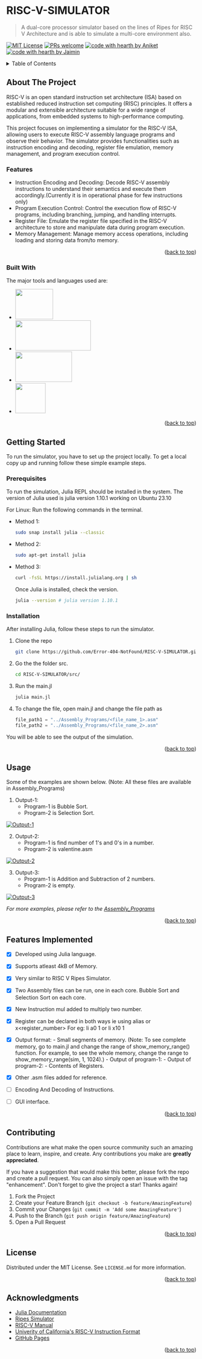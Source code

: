 # RISC-V-SIMULATOR

> A dual-core processor simulator based on the lines of Ripes for RISC V Architecture and is able to simulate a multi-core environment also.

<a name="readme-top"></a>

[![MIT License](https://img.shields.io/badge/License-MIT-green.svg)](https://choosealicense.com/licenses/mit/) [![PRs welcome](https://img.shields.io/badge/PRs-welcome-ff69b4.svg)](https://github.com/Error-404-NotFound/RISC-V-SIMULATOR/issues) [![code with hearth by Aniket](https://img.shields.io/badge/%3C%2F%3E%20with%20%E2%99%A5%20by-Johri_Aniket_Manish-ff1414.svg)](https://github.com/Error-404-NotFound) [![code with hearth by Jaimin](https://img.shields.io/badge/%3C%2F%3E%20with%20%E2%99%A5%20by-Virangama_Jaimin_Piyush-ff1414.svg)](https://github.com/i-apex)



<!-- TABLE OF CONTENTS -->
<details>
  <summary>Table of Contents</summary>
  <ol>
    <li>
      <a href="#about-the-project">About The Project</a>
      <ul>
        <li><a href="#built-with">Built With</a></li>
      </ul>
    </li>
    <li>
      <a href="#getting-started">Getting Started</a>
      <ul>
        <li><a href="#prerequisites">Prerequisites</a></li>
        <li><a href="#installation">Installation</a></li>
      </ul>
    </li>
    <li><a href="#usage">Usage</a></li>
    <li><a href="#features implemented">Features Implemented</a></li>
    <li><a href="#contributing">Contributing</a></li>
    <li><a href="#license">License</a></li>
    <li><a href="#acknowledgments">Acknowledgments</a></li>
  </ol>
</details>



<!-- ABOUT THE PROJECT -->
## About The Project


RISC-V is an open standard instruction set architecture (ISA) based on established reduced instruction set computing (RISC) principles. It offers a modular and extensible architecture suitable for a wide range of applications, from embedded systems to high-performance computing.

This project focuses on implementing a simulator for the RISC-V ISA, allowing users to execute RISC-V assembly language programs and observe their behavior. The simulator provides functionalities such as instruction encoding and decoding, register file emulation, memory management, and program execution control.

### Features

* Instruction Encoding and Decoding: Decode RISC-V assembly instructions to understand their semantics and execute them accordingly.(Currently it is in operational phase for few instructions only)
* Program Execution Control: Control the execution flow of RISC-V programs, including branching, jumping, and handling interrupts.
* Register File: Emulate the register file specified in the RISC-V architecture to store and manipulate data during program execution.
* Memory Management: Manage memory access operations, including loading and storing data from/to memory.


<p align="right">(<a href="#readme-top">back to top</a>)</p>



### Built With

The major tools and languages used are: 

* [<img src="https://leportella.com/assets/img/cover/julia_thumb@2x.jpg" width="100px" height="80px">](https://julialang.org/)
* [<img src="https://upload.wikimedia.org/wikipedia/commons/thumb/9/9a/RISC-V-logo.svg/2560px-RISC-V-logo.svg.png" width="200px" height="80px">](https://riscv.org/)
* [<img src="https://www.seekhogyan.com/wp-content/uploads/2023/03/1_m0H6-tUbW6grMlezlb52yw.png" width="150px" height="80px">](https://www.python.org/)
* [<img src="https://upload.wikimedia.org/wikipedia/commons/thumb/3/38/Jupyter_logo.svg/1767px-Jupyter_logo.svg.png" width="80px" height="80px">](https://jupyter.org/)



<p align="right">(<a href="#readme-top">back to top</a>)</p>



<!-- GETTING STARTED -->
## Getting Started

To run the simulator, you have to set up the project locally.
To get a local copy up and running follow these simple example steps.

### Prerequisites

To run the simulation, Julia REPL should be installed in the system.
The version of Julia used is julia version 1.10.1 working on Ubuntu 23.10

For Linux: Run the following commands in the terminal.
* Method 1:
  ```bash
  sudo snap install julia --classic
  ```
* Method 2:
  ```bash
  sudo apt-get install julia
  ```
* Method 3:
  ```bash
  curl -fsSL https://install.julialang.org | sh
  ```

  Once Julia is installed, check the version.
  ```bash
  julia --version # julia version 1.10.1
  ```

### Installation

After installing Julia, follow these steps to run the simulator.

1. Clone the repo
   ```bash
   git clone https://github.com/Error-404-NotFound/RISC-V-SIMULATOR.git
   ```
2. Go the the folder src.
   ```bash
   cd RISC-V-SIMULATOR/src/
   ```
3. Run the main.jl 
   ```bash
   julia main.jl
   ```
4. To change the file, open main.jl and change the file path as
   ```julia
   file_path1 = "../Assembly_Programs/<file_name_1>.asm"
   file_path2 = "../Assembly_Programs/<file_name_2>.asm"
   ```

You will be able to see the output of the simulation.


<p align="right">(<a href="#readme-top">back to top</a>)</p>



<!-- USAGE EXAMPLES -->
## Usage

Some of the examples are shown below.
(Note: All these files are available in Assembly_Programs)

1. Output-1:
    - Program-1 is Bubble Sort.
    - Program-2 is Selection Sort.

[![Output-1][output_screenshot_1]](https://github.com/Error-404-NotFound/RISC-V-SIMULATOR/blob/main/Assets/Phase_1_op.png)

2. Output-2:
    - Program-1 is find number of 1's and 0's in a number.
    - Program-2 is valentine.asm

[![Output-2][output_screenshot_2]](https://github.com/Error-404-NotFound/RISC-V-SIMULATOR/blob/main/Assets/o1.png)

3. Output-3:
    - Program-1 is Addition and Subtraction of 2 numbers.
    - Program-2 is empty.

[![Output-3][output_screenshot_3]](https://github.com/Error-404-NotFound/RISC-V-SIMULATOR/blob/main/Assets/o2.png)

_For more examples, please refer to the [Assembly_Programs](https://github.com/Error-404-NotFound/RISC-V-SIMULATOR/tree/main/Assembly_Programs)_

<p align="right">(<a href="#readme-top">back to top</a>)</p>



<!-- ROADMAP -->
## Features Implemented

- [x] Developed using Julia language.
- [x] Supports atleast 4kB of Memory.
- [x] Very similar to RISC V Ripes Simulator.
- [x] Two Assembly files can be run, one in each core. Bubble Sort and Selection Sort on each core.
- [x] New Instruction mul added to multiply two number.
- [x] Register can be declared in both ways ie using alias or x\<register_number\>
For eg: li a0 1 or li x10 1
- [x] Output format:
      - Small segments of memory.
      (Note: To see complete memory, go to main.jl and change the range of show_memory_range() function. For example, to see the whole memory, change the range to show_memory_range(sim, 1, 1024).)
      - Output of program-1:
      - Output of program-2:
      - Contents of Registers.
- [x] Other .asm files added for reference.
- [ ] Encoding And Decoding of Instructions.
- [ ] GUI interface.


<p align="right">(<a href="#readme-top">back to top</a>)</p>



<!-- CONTRIBUTING -->
## Contributing

Contributions are what make the open source community such an amazing place to learn, inspire, and create. Any contributions you make are **greatly appreciated**.

If you have a suggestion that would make this better, please fork the repo and create a pull request. You can also simply open an issue with the tag "enhancement".
Don't forget to give the project a star! Thanks again!

1. Fork the Project
2. Create your Feature Branch (`git checkout -b feature/AmazingFeature`)
3. Commit your Changes (`git commit -m 'Add some AmazingFeature'`)
4. Push to the Branch (`git push origin feature/AmazingFeature`)
5. Open a Pull Request

<p align="right">(<a href="#readme-top">back to top</a>)</p>



<!-- LICENSE -->
## License

Distributed under the MIT License. See `LICENSE.md` for more information.

<p align="right">(<a href="#readme-top">back to top</a>)</p>


<!-- ACKNOWLEDGMENTS -->
## Acknowledgments


* [Julia Documentation](https://docs.julialang.org/en/v1/)
* [Ripes Simulator](https://ripes.me/)
* [RISC-V Manual](https://riscv.org/wp-content/uploads/2017/05/riscv-spec-v2.2.pdf)
* [Univerity of California's RISC-V Instruction Format](https://inst.eecs.berkeley.edu/~cs61c/resources/su18_lec/Lecture7.pdf)
* [GitHub Pages](https://pages.github.com)


<p align="right">(<a href="#readme-top">back to top</a>)</p>


[output_screenshot_1]: https://github.com/Error-404-NotFound/RISC-V-SIMULATOR/blob/main/Assets/Phase_1_op.png
[output_screenshot_2]: https://github.com/Error-404-NotFound/RISC-V-SIMULATOR/blob/main/Assets/o1.png
[output_screenshot_3]: https://github.com/Error-404-NotFound/RISC-V-SIMULATOR/blob/main/Assets/o2.png
